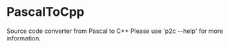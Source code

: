 # PascalToCpp
Source code converter from Pascal to C++
Please use 'p2c --help' for more information.
